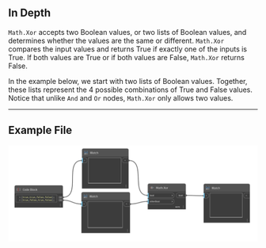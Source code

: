 ## In Depth
`Math.Xor` accepts two Boolean values, or two lists of Boolean values, and determines whether the values are the same or different. `Math.Xor` compares the input values and returns True if exactly one of the inputs is True. If both values are True or if both values are False, `Math.Xor` returns False. 

In the example below, we start with two lists of Boolean values. Together, these lists represent the 4 possible combinations of True and False values. Notice that unlike `And` and `Or` nodes, `Math.Xor` only allows two values.
___
## Example File

![Math.Xor](./DSCore.Math.Xor_img.jpg)